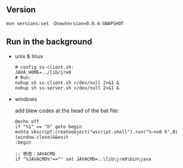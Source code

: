 
## Version 
```
mvn versions:set -DnewVersion=0.0.4-SNAPSHOT
```

## Run in the background

* unix & linux    

    ```Shell
    # config ss-client.sh:
    JAVA_HOME=../lib/jre8
    # Run:
    nohup sh ss-client.sh >/dev/null 2>&1 &
    nohup sh ss-server.sh >/dev/null 2>&1 &
    ```
* windows

    add blew codes at the head of the bat file:

    ```Bat
    @echo off 
    if "%1" == "h" goto begin 
    mshta vbscript:createobject("wscript.shell").run("%~nx0 h",0)(window.close)&&exit 
    :begin 
    
    :: 修改：JAVACMD
    if "%JAVACMD%"=="" set JAVACMD=..\lib\jre8\bin\java
    ```






